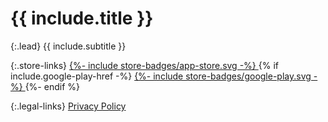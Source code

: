 # {{ include.title }}

{:.lead}
{{ include.subtitle }}

{:.store-links}
<a title="App Store" href="{{ include.app-store-href }}">
{%- include store-badges/app-store.svg -%}
</a>
{% if include.google-play-href -%}
<a title="Google Play" href="{{ include.google-play-href }}">
{%- include store-badges/google-play.svg -%}
</a>
{%- endif %}

{:.legal-links}
[Privacy Policy](/privacy)
